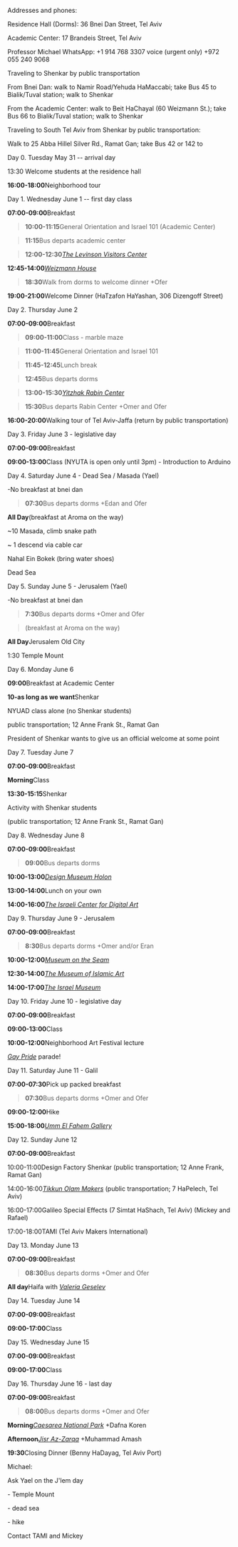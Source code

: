 Addresses and phones:

Residence Hall (Dorms): 36 Bnei Dan Street, Tel Aviv

Academic Center: 17 Brandeis Street, Tel Aviv

Professor Michael WhatsApp: +1 914 768 3307 voice (urgent only) +972 055
240 9068

Traveling to Shenkar by public transportation

From Bnei Dan: walk to Namir Road/Yehuda HaMaccabi; take Bus 45 to
Bialik/Tuval station; walk to Shenkar

From the Academic Center: walk to Beit HaChayal (60 Weizmann St.); take
Bus 66 to Bialik/Tuval station; walk to Shenkar

Traveling to South Tel Aviv from Shenkar by public transportation:

Walk to 25 Abba Hillel Silver Rd., Ramat Gan; take Bus 42 or 142 to

Day 0. Tuesday May 31 -- arrival day

13:30 Welcome students at the residence hall

**16:00-18:00**Neighborhood tour

Day 1. Wednesday June 1 -- first day class

**07:00-09:00**Breakfast

> **10:00-11:15**General Orientation and Israel 101 (Academic Center)

> **11:15**Bus departs academic center

> **12:00-12:30**[*The Levinson Visitors
> Center*](https://www.weizmann.ac.il/pages/public-visitors/levinson-visitors-center)

**12:45-14:00**[*Weizmann
House*](https://www.weizmann.ac.il/vs/on-campus/weizmann-house)

> **18:30**Walk from dorms to welcome dinner +Ofer

**19:00-21:00**Welcome Dinner (HaTzafon HaYashan, 306 Dizengoff Street)

Day 2. Thursday June 2

**07:00-09:00**Breakfast

> **09:00-11:00**Class - marble maze

> **11:00-11:45**General Orientation and Israel 101

> **11:45-12:45**Lunch break

> **12:45**Bus departs dorms

> **13:00-15:30**[*Yitzhak Rabin
> Center*](http://www.rabincenter.org.il/Web/En/Museum/About/Default.aspx)

> **15:30**Bus departs Rabin Center +Omer and Ofer

**16:00-20:00**Walking tour of Tel Aviv-Jaffa (return by public
transportation)

Day 3. Friday June 3 - legislative day

**07:00-09:00**Breakfast

**09:00-13:00**Class (NYUTA is open only until 3pm) - Introduction to
Arduino

Day 4. Saturday June 4 - Dead Sea / Masada (Yael)

-No breakfast at bnei dan

> **07:30**Bus departs dorms +Edan and Ofer

**All Day**(breakfast at Aroma on the way)

\~10 Masada, climb snake path

\~ 1 descend via cable car

Nahal Ein Bokek (bring water shoes)

Dead Sea

Day 5. Sunday June 5 - Jerusalem (Yael)

-No breakfast at bnei dan

> **7:30**Bus departs dorms +Omer and Ofer

> (breakfast at Aroma on the way)

**All Day**Jerusalem Old City

1:30 Temple Mount

Day 6. Monday June 6

**09:00**Breakfast at Academic Center

**10-as long as we want**Shenkar

NYUAD class alone (no Shenkar students)

public transportation; 12 Anne Frank St., Ramat Gan

President of Shenkar wants to give us an official welcome at some point

Day 7. Tuesday June 7

**07:00-09:00**Breakfast

**Morning**Class

**13:30-15:15**Shenkar

Activity with Shenkar students

(public transportation; 12 Anne Frank St., Ramat Gan)

Day 8. Wednesday June 8

**07:00-09:00**Breakfast

> **09:00**Bus departs dorms

**10:00-13:00**[*Design Museum Holon*](https://www.dmh.org.il/en/)

**13:00-14:00**Lunch on your own

**14:00-16:00**[*The Israeli Center for Digital
Art*](http://www.digitalartlab.org.il/)

Day 9. Thursday June 9 - Jerusalem

**07:00-09:00**Breakfast

> **8:30**Bus departs dorms +Omer and/or Eran

**10:00-12:00**[*Museum on the Seam*](https://www.mots.org.il/)

**12:30-14:00**[*The Museum of Islamic
Art*](https://www.islamicart.co.il/)

**14:00-17:00**[*The Israel Museum*](https://www.imj.org.il/)

Day 10. Friday June 10 - legislative day

**07:00-09:00**Breakfast

**09:00-13:00**Class

**10:00-12:00**Neighborhood Art Festival lecture

[*Gay
Pride*](https://www.touristisrael.com/tel-aviv-gay-pride-parade/3809/)
parade!

Day 11. Saturday June 11 - Galil

**07:00-07:30**Pick up packed breakfast

> **07:30**Bus departs dorms +Omer and Ofer

**09:00-12:00**Hike

**15:00-18:00**[*Umm El Fahem
Gallery*](https://www.ummelfahemgallery.com/)

Day 12. Sunday June 12

**07:00-09:00**Breakfast

10:00-11:00Design Factory Shenkar (public transportation; 12 Anne Frank,
Ramat Gan)

14:00-16:00[*Tikkun Olam Makers*](https://tomglobal.org/) (public
transportation; 7 HaPelech, Tel Aviv)

16:00-17:00Galileo Special Effects (7 Simtat HaShach, Tel Aviv) (Mickey
and Rafael)

17:00-18:00TAMI (Tel Aviv Makers International)

Day 13. Monday June 13

**07:00-09:00**Breakfast

> **08:30**Bus departs dorms +Omer and Ofer

**All day**Haifa with [*Valeria
Geselev*](https://www.yallashoola.com/val)

Day 14. Tuesday June 14

**07:00-09:00**Breakfast

**09:00-17:00**Class

Day 15. Wednesday June 15

**07:00-09:00**Breakfast

**09:00-17:00**Class

Day 16. Thursday June 16 - last day

**07:00-09:00**Breakfast

> **08:00**Bus departs dorms +Omer and Ofer

**Morning**[*Caesarea National
Park*](https://en.parks.org.il/reserve-park/caesarea-national-park/)
+Dafna Koren

**Afternoon**[*Jisr
Az-Zarqa*](https://en.wikipedia.org/wiki/Jisr_az-Zarqa) +Muhammad Amash

**19:30**Closing Dinner (Benny HaDayag, Tel Aviv Port)

Michael:

Ask Yael on the J'lem day

\- Temple Mount

\- dead sea

\- hike

Contact TAMI and Mickey
